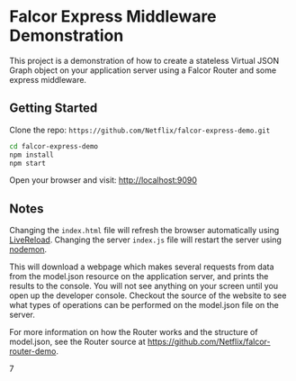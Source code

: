 # Falcor Express Middleware Demonstration

This project is a demonstration of how to create a stateless Virtual JSON Graph object on your application server using a Falcor Router and some express middleware.

## Getting Started

Clone the repo: `https://github.com/Netflix/falcor-express-demo.git`

``` sh
cd falcor-express-demo
npm install
npm start
```

Open your browser and visit: [http://localhost:9090](http://localhost:9090)

## Notes

Changing the `index.html` file will refresh the browser automatically using
[LiveReload][2]. Changing the server `index.js` file will restart the server
using [nodemon][1].

This will download a webpage which makes several requests from data from the model.json resource on the application server, and prints the results to the console.  You will not see anything on your screen until you open up the developer console. Checkout the source of the website to see what types of operations can be performed on the model.json file on the server.

For more information on how the Router works and the structure of model.json, see the Router source at https://github.com/Netflix/falcor-router-demo.



[1]: https://www.npmjs.com/package/nodemon    "nodemon"
[2]: https://www.npmjs.com/package/livereload    "livereload"

7
